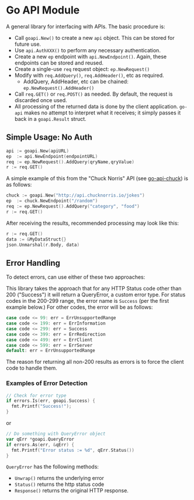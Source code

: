 # Go API Module

A general library for interfacing with APIs. The basic procedure is:

- Call `goapi.New()` to create a new `api` object. This can be stored for future use.
- Use `api.AuthXXX()` to perform any necessary authentication.
- Create a new `ep` endpoint with `api.NewEndpoint()`. Again, these endpoints can be stored and reused.
- Create a single-use `req` request object: `ep.NewRequest()`
- Modify with `req.AddQuery()`, `req.AddHeader()`, etc as required.
  - AddQuery, AddHeader, etc can be chained: `ep.NewRequest().AddHeader()`
- Call `req.GET()` or `req.POST()` as needed. By default, the request is discarded once used.
- All processing of the returned data is done by the client application. `go-api` makes no attempt to interpret what it receives; it simply passes it back in a `goapi.Result` struct.

## Simple Usage: No Auth

```go
api := goapi.New(apiURL)
ep  := api.NewEndpoint(endpointURL)
req := ep.NewRequest().AddQuery(qryName,qryValue)
r := req.GET()
```

A simple example of this from the "Chuck Norris" API (see [go-api-chuck](https://github.com/PJSoftware/go-api-chuck))
is as follows:

```go
chuck := goapi.New("http://api.chucknorris.io/jokes")
ep  := chuck.NewEndpoint("/random")
req := ep.NewRequest().AddQuery("category", "food")
r := req.GET()
```

After receiving the results, recommended processing may look like this:

```go
r := req.GET()
data := &MyDataStruct{}
json.Unmarshal(r.Body, data)
```

## Error Handling

To detect errors, can use either of these two approaches:

This library takes the approach that for any HTTP Status code other than 200 ("Success") it will return a QueryError, a custom error type. For status codes in the 200-299 range, the error name is `Success` (per the first example below.) For other codes, the error will be as follows:

```go
case code <= 99: err = ErrUnsupportedRange
case code <= 199: err = ErrInformation
case code <= 299: err = Success
case code <= 399: err = ErrRedirection
case code <= 499: err = ErrClient
case code <= 599: err = ErrServer
default: err = ErrUnsupportedRange
```

The reason for returning all non-200 results as errors is to force the client code to handle them.

### Examples of Error Detection

```go
// Check for error type
if errors.Is(err, goapi.Success) {
  fmt.Printf("Success!");
}
```

or

```go
// Do something with QueryError object
var qErr *goapi.QueryError
if errors.As(err, &qErr) {
  fmt.Printf("Error status := %d", qErr.Status())
}
```

`QueryError` has the following methods:

- `Unwrap()` returns the underlying error
- `Status()` returns the http status code
- `Response()` returns the original HTTP response.
